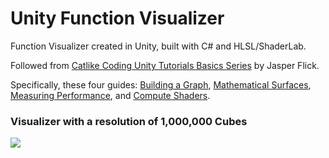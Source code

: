 # Unity Function Visualizer

Function Visualizer created in Unity, built with C# and HLSL/ShaderLab.

Followed from [Catlike Coding Unity Tutorials Basics Series](https://catlikecoding.com/unity/tutorials/) by Jasper Flick.


Specifically, these four guides: [Building a Graph](https://catlikecoding.com/unity/tutorials/basics/building-a-graph/), [Mathematical Surfaces](https://catlikecoding.com/unity/tutorials/basics/mathematical-surfaces/), [Measuring Performance](https://catlikecoding.com/unity/tutorials/basics/measuring-performance/), and [Compute Shaders](https://catlikecoding.com/unity/tutorials/basics/compute-shaders/).

### Visualizer with a resolution of 1,000,000 Cubes
![](https://github.com/ryandobkin/Portfolio/blob/main/Function%20Visualizer/functionvisualizer_githubpreview_highres.gif)
